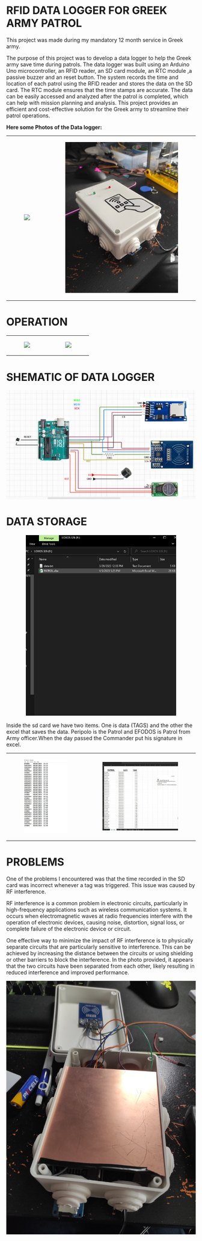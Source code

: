# RFID DATA LOGGER FOR GREEK ARMY PATROL 

This project was made during my mandatory 12 month service in Greek army. 

The purpose of this project was to develop a data logger to help the Greek army save time during patrols. 
The data logger was built using an Arduino Uno microcontroller, an RFID reader, an SD card module, an RTC module ,a passive buzzer and an reset button. 
The system records the time and location of each patrol using the RFID reader and stores the data on the SD card.
The RTC module ensures that the time stamps are accurate. The data can be easily accessed and analyzed after the patrol is completed, which can help with mission planning and analysis. 
This project provides an efficient and cost-effective solution for the Greek army to streamline their patrol operations.

**Here some Photos of the Data logger:**


<table>
  <tr>
    <td>
      <figure>
        <img src="https://github.com/chrysostomos997/Arduino-Projects/blob/3e837ae898260a457f43b8fa9ae2d71168ee8ef2/RFID%20DATA%20LOGGER%20FOR%20GREEK%20ARMY%20PATROL/PHOTOS/DATA%20LOGGER.jpg" />
        <figcaption></figcaption>
      </figure>
    </td>
    <td>
      <figure>
        <img src="https://github.com/chrysostomos997/Arduino-Projects/blob/3e837ae898260a457f43b8fa9ae2d71168ee8ef2/RFID%20DATA%20LOGGER%20FOR%20GREEK%20ARMY%20PATROL/PHOTOS/DATA%20LOGGER1%20.jpg" />
        <figcaption></figcaption>
      </figure>
    </td>
  </tr>
</table>



<h1>OPERATION</h1>

<table>
  <tr>
    <td>
      <figure>
        <img src="https://github.com/chrysostomos997/Arduino-Projects/blob/87a27933851ceeac2d464b676317bcfaeed742f1/RFID%20DATA%20LOGGER%20FOR%20GREEK%20ARMY%20PATROL/PHOTOS/Operation.gif" />
        <figcaption></figcaption>
      </figure>
    </td>
    <td>
      <figure>
        <img src="https://github.com/chrysostomos997/Arduino-Projects/blob/d4828a4276a2e2ff3886e6c5231d81a49929b3ec/RFID%20DATA%20LOGGER%20FOR%20GREEK%20ARMY%20PATROL/PHOTOS/SD%20CARD%20ERROR.gif" />
        <figcaption></figcaption>
      </figure>
    </td>
  </tr>
</table>




<h1>SHEMATIC OF DATA LOGGER</h1>

![Image description](https://github.com/chrysostomos997/Arduino-Projects/blob/d4828a4276a2e2ff3886e6c5231d81a49929b3ec/RFID%20DATA%20LOGGER%20FOR%20GREEK%20ARMY%20PATROL/PHOTOS/ARDUINO%20UNO%20SHEMATIC.png)




<h1>DATA STORAGE</h1>

<p align="center">
  <img src="https://github.com/chrysostomos997/Arduino-Projects/blob/a03a9fb377990ad98a128aa16d1a5385d0196c0b/RFID%20DATA%20LOGGER%20FOR%20GREEK%20ARMY%20PATROL/PHOTOS/SD%20CARD.jpg" alt="your-image-description" width="400" />
</p>


Inside the sd card we have two items. One is data (TAGS) and the other the excel that saves the data. Peripolo is the Patrol and EFODOS is Patrol from Army officer.When the day passed the Commander put his signature in excel.

<table>
  <tr>
    <td>
      <figure>
        <img src="https://github.com/chrysostomos997/Arduino-Projects/blob/a03a9fb377990ad98a128aa16d1a5385d0196c0b/RFID%20DATA%20LOGGER%20FOR%20GREEK%20ARMY%20PATROL/PHOTOS/data.jpg" />
        <figcaption></figcaption>
      </figure>
    </td>
    <td>
      <figure>
        <img src="https://github.com/chrysostomos997/Arduino-Projects/blob/a03a9fb377990ad98a128aa16d1a5385d0196c0b/RFID%20DATA%20LOGGER%20FOR%20GREEK%20ARMY%20PATROL/PHOTOS/Excel.jpg" />
        <figcaption></figcaption>
      </figure>
    </td>
  </tr>
</table>


<h1>PROBLEMS</h1>

One of the problems I encountered was that the time recorded in the SD card was incorrect whenever a tag was triggered. This issue was caused by RF interference.

RF interference is a common problem in electronic circuits, particularly in high-frequency applications such as wireless communication systems. It occurs when electromagnetic waves at radio frequencies interfere with the operation of electronic devices, causing noise, distortion, signal loss, or complete failure of the electronic device or circuit.

One effective way to minimize the impact of RF interference is to physically separate circuits that are particularly sensitive to interference. This can be achieved by increasing the distance between the circuits or using shielding or other barriers to block the interference. In the photo provided, it appears that the two circuits have been separated from each other, likely resulting in reduced interference and improved performance.


![Image description](https://github.com/chrysostomos997/Arduino-Projects/blob/ed1d791cb0caa58363329ed65e6555f3b4d3f6e1/RFID%20DATA%20LOGGER%20FOR%20GREEK%20ARMY%20PATROL/PHOTOS/STOP%20RF%20INTERFERENCE.jpg)


